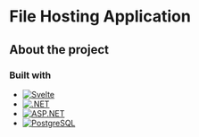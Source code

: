 # File Hosting Application

## About the project


### Built with
* [![Svelte][Svelte.dev]][Svelte-url]
* [![.NET][.NET-badge]][.NET-url]
* [![ASP.NET][ASP.NET-badge]][ASP.NET-url]
* [![PostgreSQL][PostgreSQL.org]][PostgreSQL-url]

[Svelte.dev]: https://img.shields.io/badge/Svelte-4A4A55?style=for-the-badge&logo=svelte&logoColor=FF3E00
[Svelte-url]: https://svelte.dev/
[.NET-badge]: https://img.shields.io/badge/.net-9.0-blue
[.NET-url]: https://dotnet.microsoft.com/en-us/
[ASP.NET-badge]: https://img.shields.io/badge/-ASP.NET--Core-999?style=flat&logo=Microsoft&logoColor=0078D7
[ASP.NET-url]: https://dotnet.microsoft.com/en-us/apps/aspnet
[PostgreSQL.org]: https://img.shields.io/badge/postgresql-4169e1?style=for-the-badge&logo=postgresql&logoColor=white
[PostgreSQL-url]: https://www.postgresql.org/
